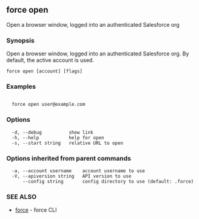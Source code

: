 ## force open

Open a browser window, logged into an authenticated Salesforce org

### Synopsis


Open a browser window, logged into an authenticated Salesforce org.
By default, the active account is used.


```
force open [account] [flags]
```

### Examples

```

  force open user@example.com

```

### Options

```
  -d, --debug          show link
  -h, --help           help for open
  -s, --start string   relative URL to open
```

### Options inherited from parent commands

```
  -a, --account username    account username to use
  -V, --apiversion string   API version to use
      --config string       config directory to use (default: .force)
```

### SEE ALSO

* [force](force.md)	 - force CLI

